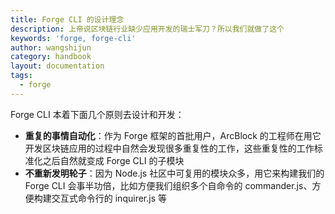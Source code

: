```yaml
---
title: Forge CLI 的设计理念
description: 上帝说区块链行业缺少应用开发的瑞士军刀？所以我们就做了这个
keywords: 'forge, forge-cli'
author: wangshijun
category: handbook
layout: documentation
tags:
  - forge
---
```


Forge CLI 本着下面几个原则去设计和开发：

- **重复的事情自动化**：作为 Forge 框架的首批用户，ArcBlock 的工程师在用它开发区块链应用的过程中自然会发现很多重复性的工作，这些重复性的工作标准化之后自然就变成 Forge CLI 的子模块
- **不重新发明轮子**：因为 Node.js 社区中可复用的模块众多，用它来构建我们的 Forge CLI 会事半功倍，比如方便我们组织多个自命令的 commander.js、方便构建交互式命令行的 inquirer.js 等
